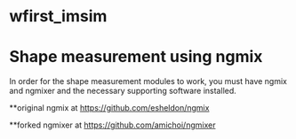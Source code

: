# wfirst_imsim

# Shape measurement using ngmix

In order for the shape measurement modules to work, you must have ngmix and ngmixer and the necessary supporting software installed.

**original ngmix at https://github.com/esheldon/ngmix

**forked ngmixer at https://github.com/amichoi/ngmixer

